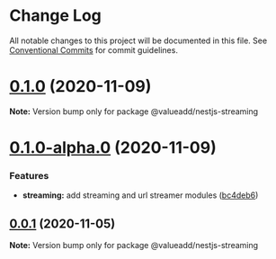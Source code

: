# Change Log

All notable changes to this project will be documented in this file.
See [Conventional Commits](https://conventionalcommits.org) for commit guidelines.

# [0.1.0](https://github.com/valueadd-poland/nestjs-packages/compare/@valueadd/nestjs-streaming@0.1.0-alpha.0...@valueadd/nestjs-streaming@0.1.0) (2020-11-09)

**Note:** Version bump only for package @valueadd/nestjs-streaming





# [0.1.0-alpha.0](https://github.com/valueadd-poland/nestjs-packages/compare/@valueadd/nestjs-streaming@0.0.1...@valueadd/nestjs-streaming@0.1.0-alpha.0) (2020-11-09)


### Features

* **streaming:** add streaming and url streamer modules ([bc4deb6](https://github.com/valueadd-poland/nestjs-packages/commit/bc4deb65a0cd72b4164e906bc2395c12f9811d94))





## [0.0.1](https://github.com/valueadd-poland/nestjs-packages/compare/@valueadd/nestjs-streaming@0.0.1-alpha.1...@valueadd/nestjs-streaming@0.0.1) (2020-11-05)

**Note:** Version bump only for package @valueadd/nestjs-streaming
